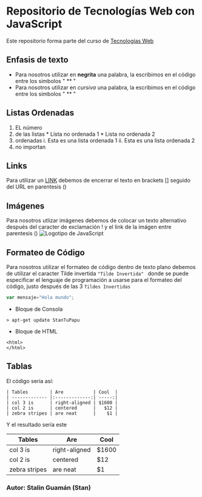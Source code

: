 # Repositorio de Tecnologías Web con JavaScript 
Este repositorio forma parte del curso de [Tecnologías Web](https://github.com/StanGumn/Tec_Web_JS)
## Enfasis de texto
* Para nosotros utilizar en **negrita** una palabra, la escribimos en el código entre los simbolos " ** "
* Para nosotros utilizar en *cursiva* una palabra, la escribimos en el código entre los simbolos " ** "

## Listas Ordenadas 
1. EL número 
2. de las listas
        * Lista no ordenada 1 
        * Lista no ordenada 2 
3. ordenadas 
        i. Esta es una lista ordenada 1
        ii. Esta es una lista ordenada 2
4. no importan

## Links
Para utilizar un [LINK](https://github.com/StanGumn/Tec_Web_JS) debemos de encerrar el texto en brackets [] seguido del URL en parentesis ()

## Imágenes
Para nosotros utlizar imágenes debemos de colocar un texto alternativo después del caracter de exclamación ! y el link de la imágen entre parentesis () ![Logotipo de JavaScript](http://www.thereformat.com/images/js4560_450.png)

## Formateo de Código
Para nosotros utilizar el formateo de código dentro de texto plano debemos de utilizar el caracter Tilde invertida ` "Tilde Invertida"  ` donde se puede especificar el lenguaje de programación a usarse para el formateo del código, justo después de las 3 `Tildes Invertidas`

```javascript
var mensaje="Hola mundo";
```

* Bloque de Consola
```
> apt-get update StanTuPapu
```

* Bloque de HTML
```
<html>
</html>
```

## Tablas
El código seria así: 
```
| Tables        | Are           | Cool  |
| ------------- |:-------------:| -----:|
| col 3 is      | right-aligned | $1600 |
| col 2 is      | centered      |   $12 |
| zebra stripes | are neat      |    $1 |
```

Y el resultado sería este 

| Tables        | Are           | Cool  |
| ------------- | ------------- | ----- |
| col 3 is      | right-aligned | $1600 |
| col 2 is      | centered      |   $12 |
| zebra stripes | are neat      |    $1 |   
### Autor: Stalin Guamán (Stan)